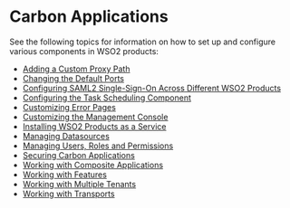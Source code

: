 # Carbon Applications

See the following topics for information on how to set up and configure
various components in WSO2 products:

-   [Adding a Custom Proxy Path](../../administer/adding-a-custom-proxy-path)
-   [Changing the Default Ports](../../administer/changing-the-default-ports)
-   [Configuring SAML2 Single-Sign-On Across Different WSO2
    Products](Configuring-SAML2-Single-Sign-On-Across-Different-WSO2-Products)
-   [Configuring the Task Scheduling
    Component](Configuring-the-Task-Scheduling-Component)
-   [Customizing Error Pages](../../administer/customizing-error-pages)
-   [Customizing the Management
    Console](../../administer/customizing-the-management-console)
-   [Installing WSO2 Products as a
    Service](../../administer/installing-wso2-products-as-a-service)
-   [Managing Datasources](../../administer/managing-datasources)
-   [Managing Users, Roles and
    Permissions](../../administer/managing-users-roles-and-permissions)
-   [Securing Carbon Applications](../../administer/securing-carbon-applications)
-   [Working with Composite
    Applications](../../administer/working-with-composite-applications)
-   [Working with Features](../../administer/working-with-features)
-   [Working with Multiple Tenants](../../administer/working-with-multiple-tenants)
-   [Working with Transports](../../administer/working-with-properties-of-user-stores)
